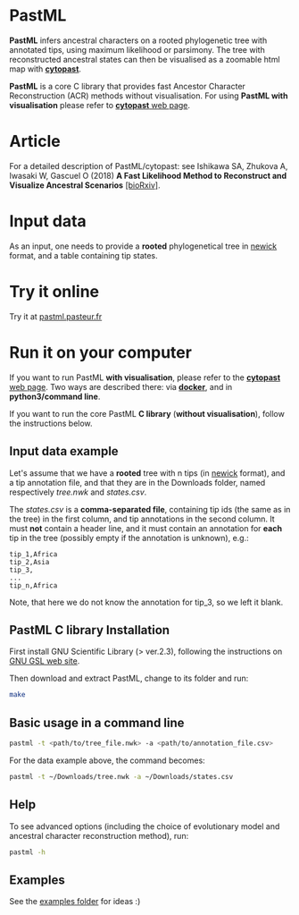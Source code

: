 # PastML 
__PastML__ infers ancestral characters on a rooted phylogenetic tree with annotated tips, using maximum likelihood or parsimony.
The tree with reconstructed ancestral states can then be visualised as a zoomable html map with [__cytopast__](https://github.com/evolbioinfo/cytopast).

__PastML__ is a core C library that provides fast Ancestor Character Reconstruction (ACR) methods without visualisation.
For using __PastML with visualisation__ please refer to [__cytopast__ web page](https://github.com/evolbioinfo/cytopast).

# Article

For a detailed description of PastML/cytopast: see Ishikawa SA, Zhukova A, Iwasaki W, Gascuel O (2018) __A Fast Likelihood Method to Reconstruct and Visualize Ancestral Scenarios__ [[bioRxiv]](https://doi.org/10.1101/379529).

# Input data
As an input, one needs to provide a **rooted** phylogenetical tree in [newick](https://en.wikipedia.org/wiki/Newick_format) format,
and a table containing tip states.

# Try it online
Try it at [pastml.pasteur.fr](https://pastml.pasteur.fr)


# Run it on your computer

If you want to run PastML __with visualisation__, please refer to the [__cytopast__ web page](https://github.com/evolbioinfo/cytopast). 
Two ways are described there: via __[docker](https://hub.docker.com/)__, and in __python3/command line__.

If you want to run the core PastML __C library__ (__without visualisation__), follow the instructions below.


## Input data example
Let's assume that we have a __rooted__ tree with n tips (in [newick](https://en.wikipedia.org/wiki/Newick_format) format), 
and a tip annotation file, and that they are in the Downloads folder, 
named respectively _tree.nwk_ and _states.csv_.

The _states.csv_ is a __comma-separated file__, containing tip ids (the same as in the tree) in the first column, 
and tip annotations in the second column. 
It must __not__ contain a header line, and it must contain an annotation for __each__ tip in the tree 
(possibly empty if the annotation is unknown), e.g.:

```text
tip_1,Africa
tip_2,Asia
tip_3,
...
tip_n,Africa
```

Note, that here we do not know the annotation for tip_3, so we left it blank.

## PastML C library Installation

First install GNU Scientific Library (> ver.2.3), following the instructions on [GNU GSL web site](https://www.gnu.org/software/gsl/).

Then download and extract PastML, change to its folder and run:
```bash
make
```

## Basic usage in a command line
```bash
pastml -t <path/to/tree_file.nwk> -a <path/to/annotation_file.csv> 
```

For the data example above, the command becomes:
```bash
pastml -t ~/Downloads/tree.nwk -a ~/Downloads/states.csv
```

## Help

To see advanced options (including the choice of evolutionary model and ancestral character reconstruction method), run:
```bash
pastml -h
```

## Examples

See the [examples folder](https://github.com/saishikawa/PASTML/tree/master/examples) for ideas :)
